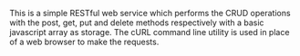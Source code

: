 This is a simple RESTful web service which performs the CRUD operations with the post, get, put and delete methods respectively with a basic javascript array as storage.
The cURL command line utility is used in place of a web browser to make the requests.

